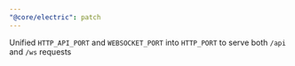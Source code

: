 ```yaml
---
"@core/electric": patch
---
```


Unified `HTTP_API_PORT` and `WEBSOCKET_PORT` into `HTTP_PORT` to serve both `/api` and `/ws` requests
